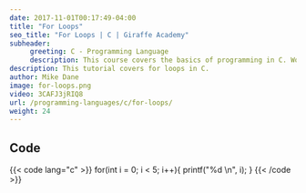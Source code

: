 ```yaml
---
date: 2017-11-01T00:17:49-04:00
title: "For Loops"
seo_title: "For Loops | C | Giraffe Academy"
subheader:
     greeting: C - Programming Language
     description: This course covers the basics of programming in C. Work your way through the videos and we'll teach you everything you need to know to start your programming journey!
description: This tutorial covers for loops in C.
author: Mike Dane
image: for-loops.png
video: 3CAFJ3jRIQ8
url: /programming-languages/c/for-loops/
weight: 24
---
```


## Code

{{< code lang="c" >}}
for(int i = 0; i < 5; i++){
     printf("%d \n", i);
}
{{< /code >}}
